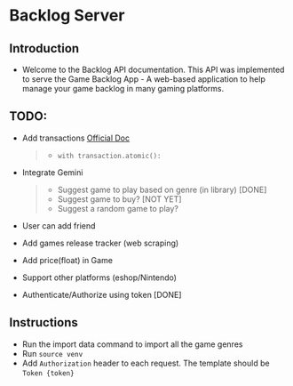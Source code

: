# Backlog Server

## Introduction

- Welcome to the Backlog API documentation. This API was implemented to serve the Game Backlog App - A web-based application to help manage your game backlog in many gaming platforms.

## TODO:

- Add transactions [Official Doc](https://docs.djangoproject.com/en/5.1/topics/db/transactions/)
  > - `with transaction.atomic():`
- Integrate Gemini

  > - Suggest game to play based on genre (in library) [DONE]
  > - Suggest game to buy? [NOT YET]
  > - Suggest a random game to play?

- User can add friend

- Add games release tracker (web scraping)

- Add price(float) in Game

- Support other platforms (eshop/Nintendo)

- Authenticate/Authorize using token [DONE]

## Instructions

- Run the import data command to import all the game genres
- Run `source venv`
- Add `Authorization` header to each request. The template should be `Token {token}`
